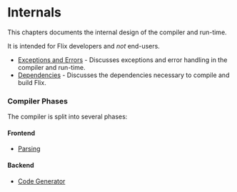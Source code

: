 # Internals

This chapters documents the internal design of the compiler and run-time. 

It is intended for Flix developers and *not* end-users.

- [Exceptions and Errors](exceptions-and-errors.md) - Discusses exceptions and error handling in the compiler and run-time.
- [Dependencies](dependencies.md) - Discusses the dependencies necessary to compile and build Flix.

### Compiler Phases

The compiler is split into several phases:

#### Frontend
- [Parsing](parsing.md)

#### Backend
- [Code Generator](code-generator.md)
